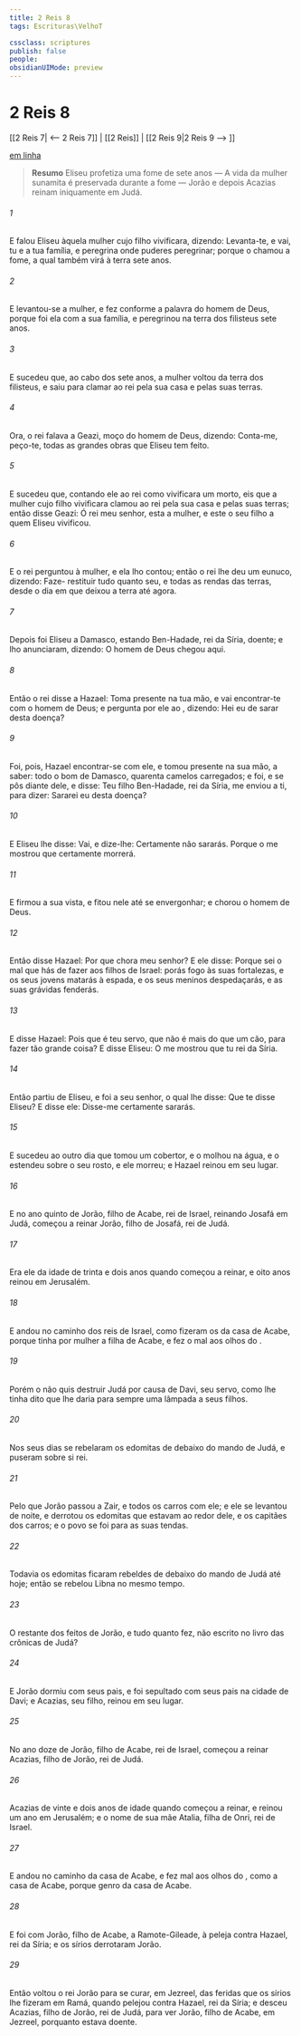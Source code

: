 ```yaml
---
title: 2 Reis 8
tags: Escrituras\VelhoT

cssclass: scriptures
publish: false
people:
obsidianUIMode: preview
---
```


# 2 Reis 8
[[2 Reis 7| <-- 2 Reis 7]] | [[2 Reis]] | [[2 Reis 9|2 Reis 9 --> ]]

[em linha](https://churchofjesuschrist.org/study/scriptures/ot/2-kgs/8?lang=por)

> __Resumo__
Eliseu profetiza uma fome de sete anos — A vida da mulher sunamita é preservada durante a fome — Jorão e depois Acazias reinam iniquamente em Judá.

###### 1 
E falou Eliseu àquela mulher cujo filho vivificara, dizendo: Levanta-te, e vai, tu e a tua família, e peregrina onde puderes peregrinar; porque o  chamou a fome, a qual também virá à terra  sete anos.

###### 2 
E levantou-se a mulher, e fez conforme a palavra do homem de Deus, porque foi ela com a sua família, e peregrinou na terra dos filisteus sete anos.

###### 3 
E sucedeu que, ao cabo dos sete anos, a mulher voltou da terra dos filisteus, e saiu para clamar ao rei pela sua casa e pelas suas terras.

###### 4 
Ora, o rei falava a Geazi, moço do homem de Deus, dizendo: Conta-me, peço-te, todas as grandes obras que Eliseu tem feito.

###### 5 
E sucedeu que, contando ele ao rei como vivificara um morto, eis que a mulher cujo filho vivificara clamou ao rei pela sua casa e pelas suas terras; então disse Geazi: Ó rei meu senhor, esta  a mulher, e este o seu filho a quem Eliseu vivificou.

###### 6 
E o rei perguntou à mulher, e ela lho contou; então o rei lhe deu um eunuco, dizendo: Faze- restituir tudo quanto  seu, e todas as rendas das terras, desde o dia em que deixou a terra até agora.

###### 7 
Depois foi Eliseu a Damasco, estando Ben-Hadade, rei da Síria, doente; e lho anunciaram, dizendo: O homem de Deus chegou aqui.

###### 8 
Então o rei disse a Hazael: Toma  presente na tua mão, e vai encontrar-te com o homem de Deus; e pergunta por ele ao , dizendo: Hei eu de sarar desta doença?

###### 9 
Foi, pois, Hazael encontrar-se com ele, e tomou  presente na sua mão, a saber:  todo o bom de Damasco, quarenta camelos carregados; e foi, e se pôs diante dele, e disse: Teu filho Ben-Hadade, rei da Síria, me enviou a ti, para dizer: Sararei eu desta doença?

###### 10 
E Eliseu lhe disse: Vai, e dize-lhe: Certamente não sararás. Porque o  me mostrou que certamente morrerá.

###### 11 
E firmou a sua vista, e fitou  nele até se envergonhar; e chorou o homem de Deus.

###### 12 
Então disse Hazael: Por que chora meu senhor? E ele disse: Porque sei o mal que hás de fazer aos filhos de Israel: porás fogo às suas fortalezas, e os seus jovens matarás à espada, e os seus meninos despedaçarás, e as suas grávidas fenderás.

###### 13 
E disse Hazael: Pois que é teu servo, que não é mais do que um cão, para fazer tão grande coisa? E disse Eliseu: O  me mostrou que tu  rei da Síria.

###### 14 
Então partiu de Eliseu, e foi a seu senhor, o qual lhe disse: Que te disse Eliseu? E disse ele: Disse-me  certamente sararás.

###### 15 
E sucedeu ao outro dia que tomou um cobertor, e o molhou na água, e o estendeu sobre o seu rosto, e ele morreu; e Hazael reinou em seu lugar.

###### 16 
E no ano quinto de Jorão, filho de Acabe, rei de Israel, reinando  Josafá em Judá, começou a reinar Jorão, filho de Josafá, rei de Judá.

###### 17 
Era ele da idade de trinta e dois anos quando começou a reinar, e oito anos reinou em Jerusalém.

###### 18 
E andou no caminho dos reis de Israel, como  fizeram os da casa de Acabe, porque tinha por mulher a filha de Acabe, e fez o  mal aos olhos do .

###### 19 
Porém o  não quis destruir Judá por causa de Davi, seu servo, como lhe tinha dito que lhe daria para sempre uma lâmpada a seus filhos.

###### 20 
Nos seus dias se rebelaram os edomitas de debaixo do mando de Judá, e puseram sobre si  rei.

###### 21 
Pelo que Jorão passou a Zair, e todos os carros com ele; e ele se levantou de noite, e derrotou os edomitas que estavam ao redor dele, e os capitães dos carros; e o povo se foi para as suas tendas.

###### 22 
Todavia os edomitas ficaram rebeldes de debaixo do mando de Judá até  hoje; então  se rebelou Libna no mesmo tempo.

###### 23 
O restante dos feitos de Jorão, e tudo quanto fez,  não  escrito no livro das crônicas de Judá?

###### 24 
E Jorão dormiu com seus pais, e foi sepultado com seus pais na cidade de Davi; e Acazias, seu filho, reinou em seu lugar.

###### 25 
No ano doze de Jorão, filho de Acabe, rei de Israel, começou a reinar Acazias, filho de Jorão, rei de Judá.

###### 26 
 Acazias de vinte e dois anos de idade quando começou a reinar, e reinou um ano em Jerusalém; e  o nome de sua mãe Atalia, filha de Onri, rei de Israel.

###### 27 
E andou no caminho da casa de Acabe, e fez mal aos olhos do , como a casa de Acabe, porque  genro da casa de Acabe.

###### 28 
E foi com Jorão, filho de Acabe, a Ramote-Gileade, à peleja contra Hazael, rei da Síria; e os sírios derrotaram Jorão.

###### 29 
Então voltou o rei Jorão para se curar, em Jezreel, das feridas que os sírios lhe fizeram em Ramá, quando pelejou contra Hazael, rei da Síria; e desceu Acazias, filho de Jorão, rei de Judá, para ver Jorão, filho de Acabe, em Jezreel, porquanto estava doente.

